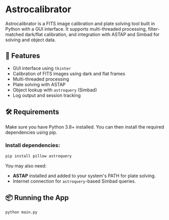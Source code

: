 # Astrocalibrator

Astrocalibrator is a FITS image calibration and plate solving tool built in Python with a GUI interface. It supports multi-threaded processing, filter-matched dark/flat calibration, and integration with ASTAP and Simbad for solving and object data.

## 🚀 Features

- GUI interface using `tkinter`
- Calibration of FITS images using dark and flat frames
- Multi-threaded processing
- Plate solving with ASTAP
- Object lookup with `astroquery` (Simbad)
- Log output and session tracking

## 🛠️ Requirements

Make sure you have Python 3.8+ installed. You can then install the required dependencies using pip.

### Install dependencies:

```bash
pip install pillow astroquery
```

You may also need:

- **ASTAP** installed and added to your system's PATH for plate solving.
- Internet connection for `astroquery`-based Simbad queries.

## 📦 Running the App

```bash
python main.py
```

